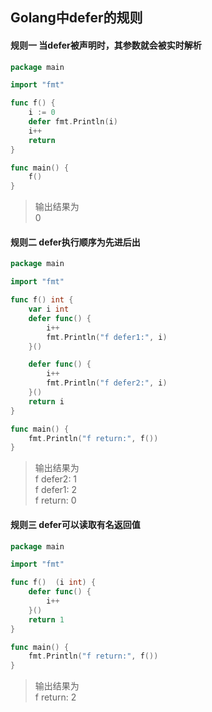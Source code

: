 ## Golang中defer的规则

#### 规则一 当defer被声明时，其参数就会被实时解析
```go
package main

import "fmt"

func f() {
	i := 0
	defer fmt.Println(i)
	i++
	return
}

func main() {
	f()
}
```
> 输出结果为<br>
> 0

#### 规则二 defer执行顺序为先进后出

```go
package main

import "fmt"

func f() int {
	var i int
	defer func() {
		i++
		fmt.Println("f defer1:", i)
	}()

	defer func() {
		i++
		fmt.Println("f defer2:", i)
	}()
	return i
}

func main() {
	fmt.Println("f return:", f())
}
```
> 输出结果为<br>
> f defer2: 1<br>
> f defer1: 2<br>
> f return: 0<br>


#### 规则三 defer可以读取有名返回值
```go
package main

import "fmt"

func f()  (i int) {
	defer func() {
		i++
	}()
	return 1
}

func main() {
	fmt.Println("f return:", f())
}
```
> 输出结果为<br>
> f return: 2